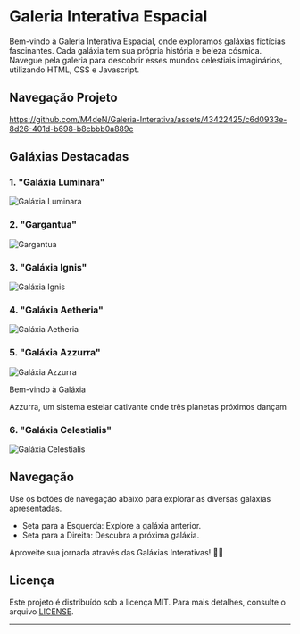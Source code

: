 # Galeria Interativa Espacial

Bem-vindo à Galeria Interativa Espacial, onde exploramos galáxias fictícias fascinantes. Cada galáxia tem sua própria história e beleza cósmica. Navegue pela galeria para descobrir esses mundos celestiais imaginários, utilizando HTML, CSS e Javascript.

## Navegação Projeto

https://github.com/M4deN/Galeria-Interativa/assets/43422425/c6d0933e-8d26-401d-b698-b8cbbb0a889c

## Galáxias Destacadas

### 1. "Galáxia Luminara"
![Galáxia Luminara](https://images7.alphacoders.com/126/1267915.png)

### 2. "Gargantua"
![Gargantua](https://images8.alphacoders.com/131/1315743.jpg)

### 3. "Galáxia Ignis"
![Galáxia Ignis](https://wallpapers.com/images/hd/red-spiral-galaxy-in-outer-space-hd-desktop-g3uy8dzab29cuv8l.webp)


### 4. "Galáxia Aetheria"
![Galáxia Aetheria](https://wallpapers.com/images/hd/planet-in-a-colorful-outer-space-1e4f2o2mmscz9h1b.webp)


### 5. "Galáxia Azzurra"
![Galáxia Azzurra](https://wallpaper-mania.com/wp-content/uploads/2018/09/High_resolution_wallpaper_background_ID_77701894963.jpg)

Bem-vindo à Galáxia

 Azzurra, um sistema estelar cativante onde três planetas próximos dançam 

### 6. "Galáxia Celestialis"
![Galáxia Celestialis](https://wallpaper-mania.com/wp-content/uploads/2018/09/High_resolution_wallpaper_background_ID_77701895054.jpg)


## Navegação
Use os botões de navegação abaixo para explorar as diversas galáxias apresentadas.
- Seta para a Esquerda: Explore a galáxia anterior.
- Seta para a Direita: Descubra a próxima galáxia.

Aproveite sua jornada através das Galáxias Interativas! 🚀✨

## Licença

Este projeto é distribuído sob a licença MIT. Para mais detalhes, consulte o arquivo [LICENSE](LICENSE).

---
